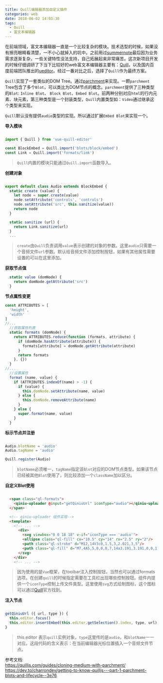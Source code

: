 ```yaml
---
title: Quill编辑器添加自定义插件
categories: web
date: 2018-06-02 14:03:30
tags:
  - Quill
  - 富文本编辑器
---
```


在前端领域，富文本编辑器一直是一个比较复杂的模块。技术选型的时候，如果没有擦亮眼睛看清楚，一不小心就掉入的坑中。之前用过[summernote](https://github.com/summernote/summernote)最后因为业务需求逐渐复杂，一些关键特性没法支持，自己拓展起来非常痛苦。这次新项目开发的时候仔细调研了下当下比较好的web富文本编辑器主要有：[Quill](https://github.com/quilljs)，以及国内百度前端团队推出的[ueditor](https://github.com/fex-team/ueditor)。经过一番对比之后，选择了`Quill`作为最终方案。

<!-- more -->

`Quill`实现了一套类似的DOM Tree。通过[parchment](https://github.com/quilljs/parchment)来实现。一颗`parchment` Tree包含了多个`Blot`，可以类比为DOM节点的概念。`parchment`提供了三种类型的`Blot`: `Inline Blot`、 `Block Blot`、`Embed Blot`。前两种分别对应`html`的行内元素、块元素，第三种类型是一个封装类型，`Quill`内置类型如：`Video`通过继承这个类型来实现。

`Quill`默认没有提供`audio`类型的实现。所以通过扩展`Embed Blot`来实现一个。

**导入模块**
```javascript

import { Quill } from 'vue-quill-editor'

const BlockEmbed = Quill.import('blots/block/embed')
const Link = Quill.import('formats/link')

```
> `Quill`内置的模块只能通过`Quill.import`函数导入。


**创建对象**
```javascript

export default class Audio extends BlockEmbed {
  static create (value) {
    let node = super.create(value)
    node.setAttribute('controls', 'controls')
    node.setAttribute('src', this.sanitize(value))
    return node
  }

  static sanitize (url) {
    return Link.sanitize(url)
  }
  ...
```
> `create`由`Quill`负责调用`value`表示创建的对象的参数。这里`audio`只需要一个音频文件`url`参数。默认给音频文件添加控制按钮，如果有其他属性需要设置的可以在这里添加。


**获取节点值**

```javascript
  static value (domNode) {
    return domNode.getAttribute('src')
  }
```

**节点属性变更**

```javascript
const ATTRIBUTES = [
  'height',
  'width'
]
//...
  //获取属性列表
  static formats (domNode) {
    return ATTRIBUTES.reduce(function (formats, attribute) {
      if (domNode.hasAttribute(attribute)) {
        formats[attribute] = domNode.getAttribute(attribute)
      }
      return formats
    }, {})
  }
//...
  //设置属性
  format (name, value) {
    if (ATTRIBUTES.indexOf(name) > -1) {
      if (value) {
        this.domNode.setAttribute(name, value)
      } else {
        this.domNode.removeAttribute(name)
      }
    } else {
      super.format(name, value)
    }
  }

```

**标示节点并注册**

```javascript

Audio.blotName = 'audio'
Audio.tagName = 'audio'

Quill.register(Audio)

```
>`blotName`必须唯一，`tagName`指定该`Blot`对应的DOM节点类型。如果该节点已经被其他`Blot`使用了，则比较添加一个`className`加以区分。

**自定义Blot使用**

```html

  <span class="ql-formats">
    <qiniu-uploader @input="getQiniuUrl" iconType="audio"></qiniu-uploader>
  </span>

  <!-- qiniu-uploader 组件实现-->
  <template>
    <!-- ... -->
      <div>
        <svg viewbox="0 0 18 18" v-if="iconType === 'audio'">
        <ellipse class="ql-fill" cx="10.5" cy="14" rx="2.5" ry="2"/>
        <path class="ql-stroke" d="M12,14V3c0,1.5,3,2.021,3,5"/>
        <path class="ql-fill" d="M7,4A5,5,0,0,0,7,14a3.191,3.191,0,0,1,3-2.957V5.023A4.955,4.955,0,0,0,7,4ZM4.06,8.412a0.5,0.5,0,0,1-.49.4,0.485,0.485,0,0,1-.1-0.01,0.5,0.5,0,0,1-.393-0.588A3.98,3.98,0,0,1,6.216,5.079a0.5,0.5,0,0,1,.2.98A2.985,2.985,0,0,0,4.06,8.412ZM7,10A1,1,0,1,1,8,9,1,1,0,0,1,7,10Z"/>
      </svg>
    </div>
    <!-- ... -->
```

>因为使用的是`Vue`框架，在toolbar注入控制按钮，当然也可以通过formats选项，在创建`quill`的时候指定需要在工具栏出现哪些控制按钮。组件内提供一个`iconType`控制上传文件类型。这里使用`svg`方式绘制图标，这个图标可以通过[Quill](https://github.com/quilljs/quill/tree/develop/assets/icons)官方找到。

**注入节点**

```javascript

getQiniuUrl ({ url, type }) {
  this.editor.focus()
  this.editor.insertEmbed(this.editor.getSelection().index, type, url)
}

```
>this.editor 表示`quill`实例对象，`type`这里传的是`audio`，和`blotName`一一对应。这段代码的含义表示：在当前编辑器光标位置插入一个音频文件节点。

参考文档:  
https://quilljs.com/guides/cloning-medium-with-parchment/  
https://dev.to/charrondev/getting-to-know-quilljs---part-1-parchment-blots-and-lifecycle--3e76